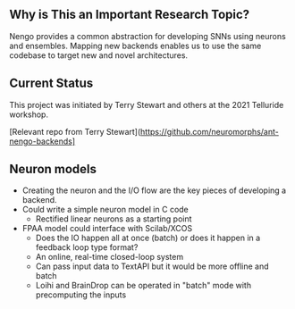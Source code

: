 ## Why is This an Important Research Topic?
Nengo provides a common abstraction for developing SNNs using neurons and ensembles. Mapping new backends enables us to use the same codebase to target new and novel architectures.

## Current Status
This project was initiated by Terry Stewart and others at the 2021 Telluride workshop.

[Relevant repo from Terry Stewart](https://github.com/neuromorphs/ant-nengo-backends]

## Neuron models
* Creating the neuron and the I/O flow are the key pieces of developing a backend. 
* Could write a simple neuron model in C code
     * Rectified linear neurons as a starting point
* FPAA model could interface with Scilab/XCOS
     * Does the IO happen all at once (batch) or does it happen in a feedback loop type format?
     * An online, real-time  closed-loop system 
     * Can pass input data to TextAPI but it would be more offline and batch 
     * Loihi and BrainDrop can be operated in "batch" mode with precomputing the inputs
